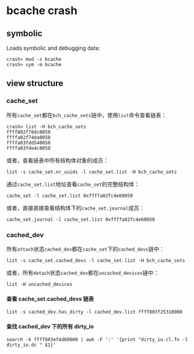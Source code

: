 # bcache crash

## symbolic

Loads symbolic and debugging data:

```text
crash> mod -s bcache
crash> sym -m bcache
```

## view structure

### cache_set

所有`cache_set`都在`bch_cache_sets`链中，使用`list`命令查看链表：

```text
crash> list -H bch_cache_sets
ffff802f70dc0050
ffffa02f74da0050
ffffa03fdd540050
ffffa03fde4c0050
```

或者，查看链表中所有结构体对象的成员：

```shell
list -s cache_set.nr_uuids -l cache_set.list -H bch_cache_sets
```

通过`cache_set.list`地址查看`cache_set`的完整结构体：

```shell
cache_set -l cache_set.list 0xffffa02fc4e60050
```

或者，直接直接查看结构体下的`cache_set.journal`成员：

```shell
cache_set.journal -l cache_set.list 0xffffa02fc4e60050
```

### cached_dev

所有`attach`状态`cached_dev`都在`cache_set`下的`cached_devs`链中：

```shell
list -s cache_set.cached_devs -l cache_set.list -H bch_cache_sets
```

或者，所有`detach`状态`cached_dev`都在`uncached_devices`链中：

```shell
list -H uncached_devices
```

#### 查看 cache_set.cached_devs 链表

```shell
list -s cached_dev.has_dirty -l cached_dev.list ffff803f25310000
```

#### 查找 cached_dev 下的所有 dirty_io

```shell
search -k ffff803ef4d60000 | awk -F ':' '{print "dirty_io.cl.fn -l dirty_io.dc " $1}'
```
